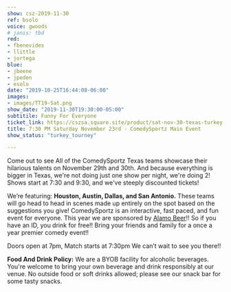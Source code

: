```yaml
---
show: csz-2019-11-30
ref: bsolo
voice: gwoods
# janis: tbd
red:
- fbenevides
- llittle
- jortega
blue:
- jbeene
- jpeden
- esolo
date: "2019-10-25T16:44:08-06:00"
images:
- images/TT19-Sat.png
show_date: "2019-11-30T19:30:00-05:00"
subtitile: Funny For Everyone
ticket_link: https://cszsa.square.site/product/sat-nov-30-texas-turkey-tourney-2019/2?cs=true
title: 7:30 PM Saturday November 23rd - ComedySportz Main Event
show_status: "turkey_tourney"

---
```

Come out to see All of the ComedySportz Texas teams showcase their hilarious talents on November 29th and 30th. And because everything is bigger in Texas, we're not doing just one show per night, we're doing 2! Shows start at 7:30 and 9:30, and we've steeply discounted tickets!

We’re featuring: **Houston, Austin, Dallas, and San Antonio.** These teams will go head to head in scenes made up entirely on the spot based on the suggestions you give!
ComedySportz is an interactive, fast paced, and fun event for everyone.
This year we are sponsored by [Alamo Beer](https://www.alamobeer.com/)!! So if you have an ID, you drink for free!! Bring your friends and family for a once a year premier comedy event!!

Doors open at 7pm, Match starts at 7:30pm
We can’t wait to see you there!!

**Food And Drink Policy:** We are a BYOB facility for alcoholic beverages. You're welcome to bring your own beverage and drink responsibly at our venue. No outside food or soft drinks allowed; please see our snack bar for some tasty snacks.
